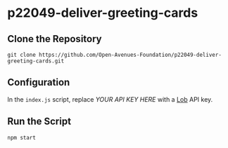 # p22049-deliver-greeting-cards


## Clone the Repository 
`git clone https://github.com/Open-Avenues-Foundation/p22049-deliver-greeting-cards.git`

## Configuration 
In the `index.js` script, replace _YOUR API KEY HERE_ with a [Lob](https://docs.lob.com/) API key. 

## Run the Script 
`npm start`
